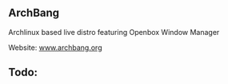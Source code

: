 ## ArchBang

Archlinux based live distro featuring Openbox Window Manager

Website: www.archbang.org

## Todo:



